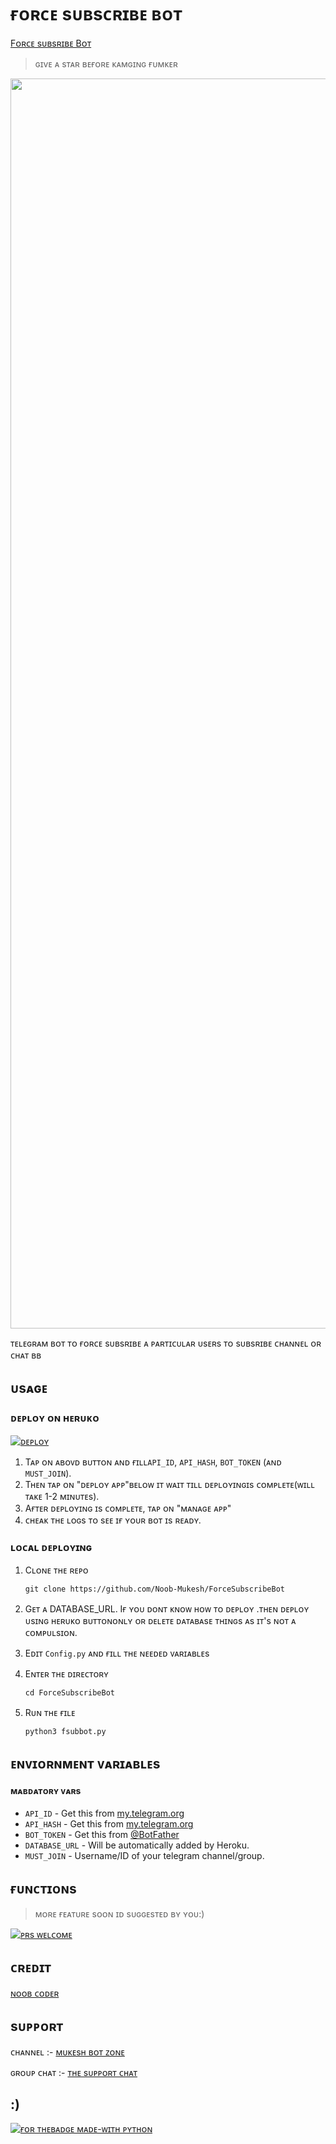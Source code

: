 # ғᴏʀᴄᴇ sᴜʙsᴄʀɪʙᴇ ʙᴏᴛ

 [Fᴏʀᴄᴇ sᴜʙsʀɪʙᴇ Bᴏᴛ](https://t.me/ForceSubscriber_RoBot)
> ɢɪvᴇ ᴀ sᴛᴀʀ ʙᴇғᴏʀᴇ ᴋᴀᴍɢɪɴɢ  ғᴜᴍᴋᴇʀ

<p align="center"><a href="https://github.com/Noob-mukesh/ForceSubsribeBot"><img src="https://te.legra.ph/file/fe924e2746ad34b7dc76d.jpg" width="2000"></a></p>

 ᴛᴇʟᴇɢʀᴀᴍ ʙᴏᴛ ᴛᴏ ғᴏʀᴄᴇ sᴜʙsʀɪʙᴇ ᴀ ᴘᴀʀᴛɪᴄᴜʟᴀʀ ᴜsᴇʀs ᴛᴏ sᴜʙsʀɪʙᴇ ᴄʜᴀɴɴᴇʟ ᴏʀ ᴄʜᴀᴛ ʙʙ


## ᴜsᴀɢᴇ

### ᴅᴇᴘʟᴏʏ ᴏɴ ʜᴇʀᴜᴋᴏ

[![ᴅᴇᴘʟᴏʏ](https://www.herokucdn.com/deploy/button.svg)](https://heroku.com/deploy?template=https://github.com/mrtosumemon/ForceSubscribeBot)

1. Tᴀᴘ ᴏɴ ᴀʙᴏᴠᴅ ʙᴜᴛᴛᴏɴ ᴀɴᴅ ғɪʟʟ`API_ID`, `API_HASH`, `BOT_TOKEN` (ᴀɴᴅ `MUST_JOIN`).
2. Tʜᴇɴ ᴛᴀᴘ ᴏɴ "ᴅᴇᴘʟᴏʏ ᴀᴘᴘ"ʙᴇʟᴏᴡ ɪᴛ ᴡᴀɪᴛ ᴛɪʟʟ ᴅᴇᴘʟᴏʏɪɴɢɪs ᴄᴏᴍᴘʟᴇᴛᴇ(ᴡɪʟʟ ᴛᴀᴋᴇ 1-2 ᴍɪɴᴜᴛᴇs).
3. Aғᴛᴇʀ ᴅᴇᴘʟᴏʏɪɴɢ ɪs ᴄᴏᴍᴘʟᴇᴛᴇ, ᴛᴀᴘ  ᴏɴ "ᴍᴀɴᴀɢᴇ ᴀᴘᴘ"
4. ᴄʜᴇᴀᴋ ᴛʜᴇ ʟᴏɢs ᴛᴏ sᴇᴇ ɪғ ʏᴏᴜʀ ʙᴏᴛ ɪs ʀᴇᴀᴅʏ.

### ʟᴏᴄᴀʟ ᴅᴇᴘʟᴏʏɪɴɢ

1. Cʟᴏɴᴇ ᴛʜᴇ ʀᴇᴘᴏ
   ```markdown
   git clone https://github.com/Noob-Mukesh/ForceSubscribeBot
   ```
   
2. Gᴇᴛ ᴀ DATABASE_URL.  Iғ ʏᴏᴜ ᴅᴏɴᴛ ᴋɴᴏᴡ ʜᴏᴡ ᴛᴏ ᴅᴇᴘʟᴏʏ .ᴛʜᴇɴ ᴅᴇᴘʟᴏʏ ᴜsɪɴɢ ʜᴇʀᴜᴋᴏ ʙᴜᴛᴛᴏɴᴏɴʟʏ ᴏʀ ᴅᴇʟᴇᴛᴇ ᴅᴀᴛᴀʙᴀsᴇ ᴛʜɪɴɢs ᴀs ɪᴛ's ɴᴏᴛ ᴀ ᴄᴏᴍᴘᴜʟsɪᴏɴ.
   
3. Eᴅɪᴛ `Config.py` ᴀɴᴅ ғɪʟʟ ᴛʜᴇ ɴᴇᴇᴅᴇᴅ ᴠᴀʀɪᴀʙʟᴇs

4. Eɴᴛᴇʀ ᴛʜᴇ ᴅɪʀᴇᴄᴛᴏʀʏ
   ```markdown
   cd ForceSubscribeBot
   ```
5. Rᴜɴ ᴛʜᴇ ғɪʟᴇ
   ```markdown
   python3 fsubbot.py
   ```

## ᴇɴᴠɪᴏʀɴᴍᴇɴᴛ ᴠᴀʀɪᴀʙʟᴇs

#### ᴍᴀʙᴅᴀᴛᴏʀʏ ᴠᴀʀs

- `API_ID` - Get this from [my.telegram.org](https://my.telegram.org/auth)
- `API_HASH` - Get this from [my.telegram.org](https://my.telegram.org/auth)
- `BOT_TOKEN` - Get this from [@BotFather](https://t.me/BotFather)
- `DATABASE_URL` - Will be automatically added by Heroku.
- `MUST_JOIN` - Username/ID of your telegram channel/group.

## ғᴜɴᴄᴛɪᴏɴs

> ᴍᴏʀᴇ ғᴇᴀᴛᴜʀᴇ sᴏᴏɴ ɪᴅ sᴜɢɢᴇsᴛᴇᴅ ʙʏ ʏᴏᴜ:)

[![ᴘʀs ᴡᴇʟᴄᴏᴍᴇ ](https://img.shields.io/badge/PRs-welcome-brightgreen.svg?style=flat-square)](http://makeapullrequest.com)

## ᴄʀᴇᴅɪᴛ 

 

[ɴᴏᴏʙ ᴄᴏᴅᴇʀ](https://t.me/legend_coder)

## sᴜᴘᴘᴏʀᴛ

ᴄʜᴀɴɴᴇʟ :- [ᴍᴜᴋᴇsʜ ʙᴏᴛ ᴢᴏɴᴇ](https://t.me/mukeshbotzone)

ɢʀᴏᴜᴘ ᴄʜᴀᴛ :- [ᴛʜᴇ sᴜᴘᴘᴏʀᴛ ᴄʜᴀᴛ](https://t.me/the_support_chat)

## :)

[![ғᴏʀ ᴛʜᴇʙᴀᴅɢᴇ ᴍᴀᴅᴇ-ᴡɪᴛʜ ᴘʏᴛʜᴏɴ](http://ForTheBadge.com/images/badges/made-with-python.svg)](https://www.python.org/)

